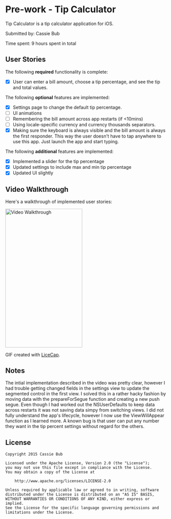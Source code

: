 # Pre-work - Tip Calculator

Tip Calculator is a tip calculator application for iOS.

Submitted by: Cassie Bub

Time spent: 9 hours spent in total

## User Stories

The following **required** functionality is complete:
* [x] User can enter a bill amount, choose a tip percentage, and see the tip and total values.

The following **optional** features are implemented:
* [x] Settings page to change the default tip percentage.
* [ ] UI animations
* [ ] Remembering the bill amount across app restarts (if <10mins)
* [ ] Using locale-specific currency and currency thousands separators.
* [x] Making sure the keyboard is always visible and the bill amount is always the first responder. This way the user doesn't have to tap anywhere to use this app. Just launch the app and start typing.

The following **additional** features are implemented:

* [x] Implemented a slider for the tip percentage
* [x] Updated settings to include max and min tip percentage
* [x] Updated UI slightly

## Video Walkthrough 

Here's a walkthrough of implemented user stories:

<img src='http://i.imgur.com/W23u2vb.gif' title='Video Walkthrough' width='239.85' height='433.55' alt='Video Walkthrough' />

GIF created with [LiceCap](http://www.cockos.com/licecap/).

## Notes

The intial implementation described in the video was pretty clear, however I had trouble getting changed fields in the settings view to update the segmented control in the first view. I solved this in a rather hacky fashion by moving data with the prepareForSegue function and creating a new push segue. Even though I had worked out the NSUserDefaults to keep data across restarts it was not saving data simpy from switching views. I did not fully understand the app's lifecycle, however I now use the ViewWillAppear function as I learned more. 
A known bug is that user can put any number they want in the tip percent settings without regard for the others.


## License

    Copyright 2015 Cassie Bub

    Licensed under the Apache License, Version 2.0 (the "License");
    you may not use this file except in compliance with the License.
    You may obtain a copy of the License at

        http://www.apache.org/licenses/LICENSE-2.0

    Unless required by applicable law or agreed to in writing, software
    distributed under the License is distributed on an "AS IS" BASIS,
    WITHOUT WARRANTIES OR CONDITIONS OF ANY KIND, either express or implied.
    See the License for the specific language governing permissions and
    limitations under the License.
